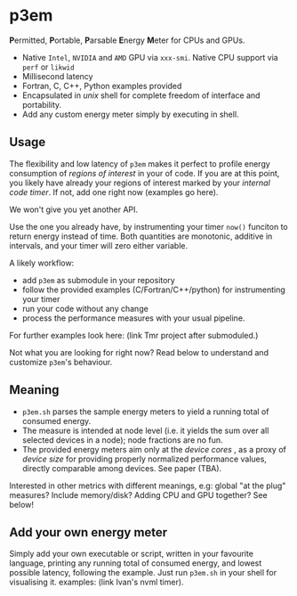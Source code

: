 # p3em

**P**ermitted, **P**ortable, **P**arsable **E**nergy **M**eter for CPUs and GPUs. 
- Native `Intel`, `NVIDIA` and `AMD` GPU via `xxx-smi`. Native CPU support via `perf` or `likwid`
- Millisecond latency
- Fortran, C, C++, Python examples provided
- Encapsulated in *unix* shell for complete freedom of interface and portability.
- Add any custom energy meter simply by executing in shell.

## Usage 
The flexibility and low latency of `p3em` makes it perfect to profile energy consumption of _regions of interest_ in your of code.
If you are at this point, you likely have already your regions of interest marked by your _internal code timer_. If not, add one right now (examples go here). 

We won't give you yet another API. 

Use the one you already have, by instrumenting your timer `now()` funciton 
to return energy instead of time. 
Both quantities are monotonic, additive in intervals, and 
your timer will zero either variable. 

A likely workflow: 
- add `p3em` as submodule in your repository
- follow the provided examples (C/Fortran/C++/python) for instrumenting your timer 
- run your code without any change
- process the performance measures with your usual pipeline.

For further examples look here: (link Tmr project after submoduled.)

Not what you are looking for right now? Read below to understand and customize `p3em`'s behaviour.

## Meaning
- `p3em.sh` parses the sample energy meters to yield a running total of consumed energy.
- The measure is intended at node level (i.e. it yields the sum over all selected devices in a node); node fractions are no fun.
- The provided energy meters aim only at the _device cores_ , as a proxy of _device size_
 for providing properly normalized performance values, directly comparable among devices. See paper (TBA).

Interested in other metrics with different meanings, e.g: global "at the plug"
measures? Include memory/disk? Adding CPU and GPU together? See below!

## Add your own energy meter
Simply add your own executable or script, written in your favourite language, printing any running total 
of consumed energy, and lowest possible latency, following the example. 
Just run `p3em.sh` in your shell for visualising it.
examples: (link Ivan's nvml timer).
